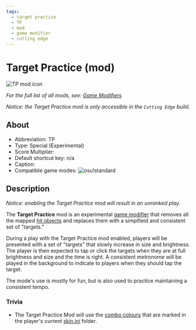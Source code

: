 ```yaml
---
tags:
  - target practice
  - TP
  - mod
  - game modifier
  - cutting edge
---
```


# Target Practice (mod)

![TP mod icon](/wiki/shared/mods/TP.png "Target Practice (TP) mod icon")

*For the full list of all mods, see: [Game Modifiers](/wiki/Game_Modifiers)*

*Notice: the Target Practice mod is only accessible in the `Cutting Edge` build.*

## About

- Abbreviation: TP
- Type: Special (Experimental)
- Score Multiplier: <!--placeholder (numbers may vary from game mode to game mode -->
- Default shortcut key: n/a
- Caption: <!--placeholder-->
- Compatible game modes: ![][o!s]

## Description

*Notice: enabling the Target Practice mod will result in an unranked play.*

<!-- image displaying the differences between a play with target practice, and a regular play -->

The **Target Practice** mod is an experimental [game modifier](/wiki/Game_Modifiers) that removes all the mapped [hit objects](/wiki/Hit_object) and replaces them with a simplfieid and consistent set of "targets."

During a play with the Target Practice mod enabled, players will be presented with a set of "targets" that slowly increase in size and brightness. The player is then expected to tap or click the targets when they are at full brightness and size and the time is right. A consistent metronome will be played in the background to indicate to players when they should tap the target.

The mode's use is mostly for fun, but is also used to practice maintaining a consistent tempo. 

### Trivia

- The Target Practice Mod will use the [combo colours](/wiki/Beatmapping/Combo#combo-colour) that are marked in the player's current [skin.ini](/wiki/Skinning/skin.ini) folder.

[o!s]: /wiki/shared/mode/osu.png "osu!standard"
<!-- this article is a stub -->

<!--TO-DO:
- replace placeholders
- add images -->
